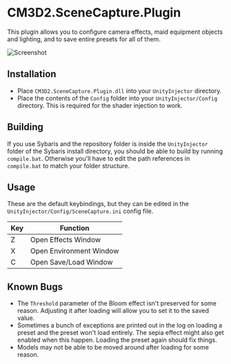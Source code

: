 # CM3D2.SceneCapture.Plugin
This plugin allows you to configure camera effects, maid equipment objects and lighting, and to save entire presets for all of them.

![Screenshot](https://github.com/ShinHogera/CM3D2.SceneCapture.Plugin/raw/master/screenshot.png)

## Installation
* Place `CM3D2.SceneCapture.Plugin.dll` into your `UnityInjector` directory.
* Place the contents of the `Config` folder into your `UnityInjector/Config` directory. This is required for the shader injection to work.

## Building
If you use Sybaris and the repository folder is inside the `UnityInjector` folder of the Sybaris install directory, you should be able to build by running `compile.bat`. Otherwise you'll have to edit the path references in `compile.bat` to match your folder structure.

## Usage
These are the default keybindings, but they can be edited in the `UnityInjector/Config/SceneCapture.ini` config file.

| Key | Function                |
|-----|-------------------------|
| Z   | Open Effects Window     |
| X   | Open Environment Window |
| C   | Open Save/Load Window   |

## Known Bugs
- The `Threshold` parameter of the Bloom effect isn't preserved for some reason. Adjusting it after loading will allow you to set it to the saved value.
- Sometimes a bunch of exceptions are printed out in the log on loading a preset and the preset won't load entirely. The sepia effect might also get enabled when this happen. Loading the preset again should fix things.
- Models may not be able to be moved around after loading for some reason.
